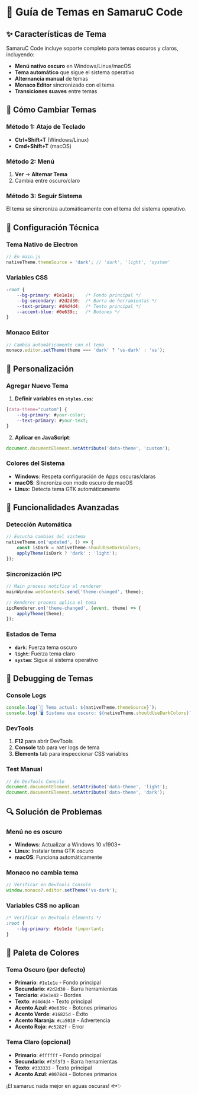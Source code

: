 # 🎨 Guía de Temas en SamaruC Code

## ✨ Características de Tema

SamaruC Code incluye soporte completo para temas oscuros y claros, incluyendo:

- **Menú nativo oscuro** en Windows/Linux/macOS
- **Tema automático** que sigue el sistema operativo
- **Alternancia manual** de temas
- **Monaco Editor** sincronizado con el tema
- **Transiciones suaves** entre temas

## 🎯 Cómo Cambiar Temas

### Método 1: Atajo de Teclado
- **Ctrl+Shift+T** (Windows/Linux)
- **Cmd+Shift+T** (macOS)

### Método 2: Menú
1. **Ver** → **Alternar Tema**
2. Cambia entre oscuro/claro

### Método 3: Seguir Sistema
El tema se sincroniza automáticamente con el tema del sistema operativo.

## 🔧 Configuración Técnica

### Tema Nativo de Electron
```javascript
// En main.js
nativeTheme.themeSource = 'dark'; // 'dark', 'light', 'system'
```

### Variables CSS
```css
:root {
    --bg-primary: #1e1e1e;    /* Fondo principal */
    --bg-secondary: #2d2d30;  /* Barra de herramientas */
    --text-primary: #d4d4d4;  /* Texto principal */
    --accent-blue: #0e639c;   /* Botones */
}
```

### Monaco Editor
```javascript
// Cambia automáticamente con el tema
monaco.editor.setTheme(theme === 'dark' ? 'vs-dark' : 'vs');
```

## 🎨 Personalización

### Agregar Nuevo Tema
1. **Definir variables en `styles.css`**:
```css
[data-theme="custom"] {
    --bg-primary: #your-color;
    --text-primary: #your-text;
}
```

2. **Aplicar en JavaScript**:
```javascript
document.documentElement.setAttribute('data-theme', 'custom');
```

### Colores del Sistema
- **Windows**: Respeta configuración de Apps oscuras/claras
- **macOS**: Sincroniza con modo oscuro de macOS
- **Linux**: Detecta tema GTK automáticamente

## 🚀 Funcionalidades Avanzadas

### Detección Automática
```javascript
// Escucha cambios del sistema
nativeTheme.on('updated', () => {
    const isDark = nativeTheme.shouldUseDarkColors;
    applyTheme(isDark ? 'dark' : 'light');
});
```

### Sincronización IPC
```javascript
// Main process notifica al renderer
mainWindow.webContents.send('theme-changed', theme);

// Renderer process aplica el tema
ipcRenderer.on('theme-changed', (event, theme) => {
    applyTheme(theme);
});
```

### Estados de Tema
- **`dark`**: Fuerza tema oscuro
- **`light`**: Fuerza tema claro
- **`system`**: Sigue al sistema operativo

## 🎪 Debugging de Temas

### Console Logs
```javascript
console.log(`🎨 Tema actual: ${nativeTheme.themeSource}`);
console.log(`🖥️ Sistema usa oscuro: ${nativeTheme.shouldUseDarkColors}`);
```

### DevTools
1. **F12** para abrir DevTools
2. **Console** tab para ver logs de tema
3. **Elements** tab para inspeccionar CSS variables

### Test Manual
```javascript
// En DevTools Console
document.documentElement.setAttribute('data-theme', 'light');
document.documentElement.setAttribute('data-theme', 'dark');
```

## 🔍 Solución de Problemas

### Menú no es oscuro
- **Windows**: Actualizar a Windows 10 v1903+
- **Linux**: Instalar tema GTK oscuro
- **macOS**: Funciona automáticamente

### Monaco no cambia tema
```javascript
// Verificar en DevTools Console
window.monaco?.editor.setTheme('vs-dark');
```

### Variables CSS no aplican
```css
/* Verificar en DevTools Elements */
:root {
    --bg-primary: #1e1e1e !important;
}
```

## 🎨 Paleta de Colores

### Tema Oscuro (por defecto)
- **Primario**: `#1e1e1e` - Fondo principal
- **Secundario**: `#2d2d30` - Barra herramientas
- **Terciario**: `#3e3e42` - Bordes
- **Texto**: `#d4d4d4` - Texto principal
- **Acento Azul**: `#0e639c` - Botones primarios
- **Acento Verde**: `#16825d` - Éxito
- **Acento Naranja**: `#ca5010` - Advertencia
- **Acento Rojo**: `#c5282f` - Error

### Tema Claro (opcional)
- **Primario**: `#ffffff` - Fondo principal
- **Secundario**: `#f3f3f3` - Barra herramientas
- **Texto**: `#333333` - Texto principal
- **Acento Azul**: `#0078d4` - Botones primarios

¡El samaruc nada mejor en aguas oscuras! 🐟✨
